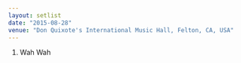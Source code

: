 ```yaml
---
layout: setlist
date: "2015-08-28"
venue: "Don Quixote's International Music Hall, Felton, CA, USA"
---
```


 1. Wah Wah


